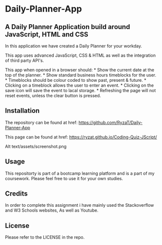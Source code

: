 # Daily-Planner-App

## A Daily Planner Application build around JavaScript, HTML and CSS

In this application we have created a Daily Planner for your workday.

This app uses advanced JavaScript, CSS & HTML as well as the integration of third party API's.

This app when opened in a browser should:
    *   Show the current date at the top of the planner.
    *   Show standard business hours timeblocks for the user.
    *   Timeblocks should be colour coded to show past, present & future.
    *   Clicking on a timeblock allows the user to enter an event.
    *   Clicking on the save icon will save the event to lacal storage.
    *   Refreshing the page will  not reset events, unless  the clear button is pressed.


## Installation
The repository can be found at href: https://github.com/RyzaT/Daily-Planner-App

This page can be found at href: https://ryzat.github.io/Coding-Quiz-JScript/

Alt text/assets/screenshot.png

## Usage
This repositorty is part of a bootcamp learning platform and is a part of my coursework. Please feel free to use it for your own studies.

## Credits
In order to complete this assignment i have mainly used the Stackoverflow and W3 Schools websites, As well as Youtube.

## License
Please refer to the LICENSE in the repo.

